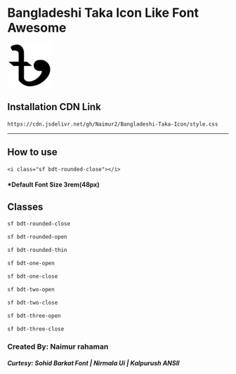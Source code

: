 # Bangladeshi Taka Icon Like Font Awesome

<img src="images/taka.png" width="100" height="100">

## Installation CDN Link

```
https://cdn.jsdelivr.net/gh/Naimur2/Bangladeshi-Taka-Icon/style.css
```

---

## How to use

```
<i class="sf bdt-rounded-close"></i>
```

#### \*Default Font Size 3rem(48px)

## Classes

```
sf bdt-rounded-close
```

```
sf bdt-rounded-open
```

```
sf bdt-rounded-thin
```

```
sf bdt-one-open
```

```
sf bdt-one-close
```

```
sf bdt-two-open
```

```
sf bdt-two-close
```

```
sf bdt-three-open
```

```
sf bdt-three-close
```

### Created By: Naimur rahaman

##### Curtesy: Sohid Barkat Font | Nirmala Ui | Kalpurush ANSII
